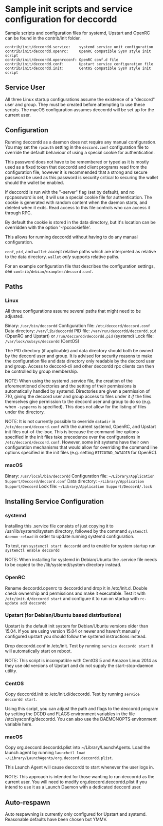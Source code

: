 Sample init scripts and service configuration for deccordd
==========================================================

Sample scripts and configuration files for systemd, Upstart and OpenRC
can be found in the contrib/init folder.

    contrib/init/deccordd.service:    systemd service unit configuration
    contrib/init/deccordd.openrc:     OpenRC compatible SysV style init script
    contrib/init/deccordd.openrcconf: OpenRC conf.d file
    contrib/init/deccordd.conf:       Upstart service configuration file
    contrib/init/deccordd.init:       CentOS compatible SysV style init script

Service User
---------------------------------

All three Linux startup configurations assume the existence of a "deccord" user
and group.  They must be created before attempting to use these scripts.
The macOS configuration assumes deccordd will be set up for the current user.

Configuration
---------------------------------

Running deccordd as a daemon does not require any manual configuration. You may
set the `rpcauth` setting in the `deccord.conf` configuration file to override
the default behaviour of using a special cookie for authentication.

This password does not have to be remembered or typed as it is mostly used
as a fixed token that deccordd and client programs read from the configuration
file, however it is recommended that a strong and secure password be used
as this password is security critical to securing the wallet should the
wallet be enabled.

If deccordd is run with the "-server" flag (set by default), and no rpcpassword is set,
it will use a special cookie file for authentication. The cookie is generated with random
content when the daemon starts, and deleted when it exits. Read access to this file
controls who can access it through RPC.

By default the cookie is stored in the data directory, but it's location can be overridden
with the option '-rpccookiefile'.

This allows for running deccordd without having to do any manual configuration.

`conf`, `pid`, and `wallet` accept relative paths which are interpreted as
relative to the data directory. `wallet` *only* supports relative paths.

For an example configuration file that describes the configuration settings,
see `contrib/debian/examples/deccord.conf`.

Paths
---------------------------------

### Linux

All three configurations assume several paths that might need to be adjusted.

Binary:              `/usr/bin/deccordd`
Configuration file:  `/etc/deccord/deccord.conf`
Data directory:      `/var/lib/deccordd`
PID file:            `/var/run/deccordd/deccordd.pid` (OpenRC and Upstart) or `/run/deccordd/deccordd.pid` (systemd)
Lock file:           `/var/lock/subsys/deccordd` (CentOS)

The PID directory (if applicable) and data directory should both be owned by the
deccord user and group. It is advised for security reasons to make the
configuration file and data directory only readable by the deccord user and
group. Access to deccord-cli and other deccordd rpc clients can then be
controlled by group membership.

NOTE: When using the systemd .service file, the creation of the aforementioned
directories and the setting of their permissions is automatically handled by
systemd. Directories are given a permission of 710, giving the deccord user and group
access to files under it _if_ the files themselves give permission to the
deccord user and group to do so (e.g. when `-sysperms` is specified). This does not allow
for the listing of files under the directory.

NOTE: It is not currently possible to override `datadir` in
`/etc/deccord/deccord.conf` with the current systemd, OpenRC, and Upstart init
files out-of-the-box. This is because the command line options specified in the
init files take precedence over the configurations in
`/etc/deccord/deccord.conf`. However, some init systems have their own
configuration mechanisms that would allow for overriding the command line
options specified in the init files (e.g. setting `BITCOIND_DATADIR` for
OpenRC).

### macOS

Binary:              `/usr/local/bin/deccordd`
Configuration file:  `~/Library/Application Support/Deccord/deccord.conf`
Data directory:      `~/Library/Application Support/Deccord`
Lock file:           `~/Library/Application Support/Deccord/.lock`

Installing Service Configuration
-----------------------------------

### systemd

Installing this .service file consists of just copying it to
/usr/lib/systemd/system directory, followed by the command
`systemctl daemon-reload` in order to update running systemd configuration.

To test, run `systemctl start deccordd` and to enable for system startup run
`systemctl enable deccordd`

NOTE: When installing for systemd in Debian/Ubuntu the .service file needs to be copied to the /lib/systemd/system directory instead.

### OpenRC

Rename deccordd.openrc to deccordd and drop it in /etc/init.d.  Double
check ownership and permissions and make it executable.  Test it with
`/etc/init.d/deccordd start` and configure it to run on startup with
`rc-update add deccordd`

### Upstart (for Debian/Ubuntu based distributions)

Upstart is the default init system for Debian/Ubuntu versions older than 15.04. If you are using version 15.04 or newer and haven't manually configured upstart you should follow the systemd instructions instead.

Drop deccordd.conf in /etc/init.  Test by running `service deccordd start`
it will automatically start on reboot.

NOTE: This script is incompatible with CentOS 5 and Amazon Linux 2014 as they
use old versions of Upstart and do not supply the start-stop-daemon utility.

### CentOS

Copy deccordd.init to /etc/init.d/deccordd. Test by running `service deccordd start`.

Using this script, you can adjust the path and flags to the deccordd program by
setting the DCDD and FLAGS environment variables in the file
/etc/sysconfig/deccordd. You can also use the DAEMONOPTS environment variable here.

### macOS

Copy org.deccord.deccordd.plist into ~/Library/LaunchAgents. Load the launch agent by
running `launchctl load ~/Library/LaunchAgents/org.deccord.deccordd.plist`.

This Launch Agent will cause deccordd to start whenever the user logs in.

NOTE: This approach is intended for those wanting to run deccordd as the current user.
You will need to modify org.deccord.deccordd.plist if you intend to use it as a
Launch Daemon with a dedicated deccord user.

Auto-respawn
-----------------------------------

Auto respawning is currently only configured for Upstart and systemd.
Reasonable defaults have been chosen but YMMV.
